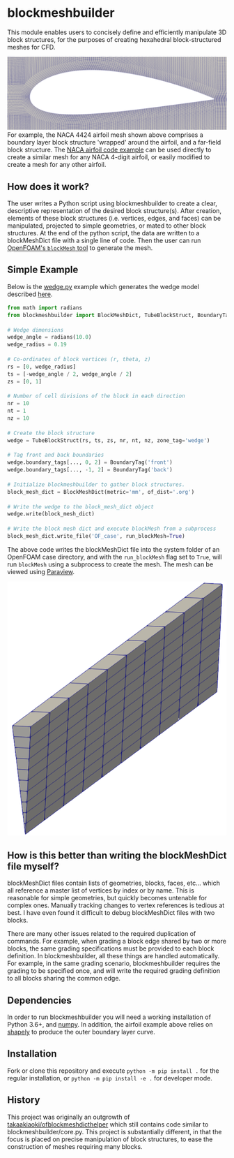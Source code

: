blockmeshbuilder
=============================
This module enables users to concisely define and efficiently manipulate 3D block structures, for the purposes of creating hexahedral block-structured meshes for CFD.

![NACA Airfoil Example](images/NACA_4424_mesh.png)
For example, the NACA 4424 airfoil mesh shown above comprises a boundary layer block structure 'wrapped' around the airfoil, and a far-field block structure. The [NACA airfoil code example](tests/airfoil.py) can be used directly to create a similar mesh for any NACA 4-digit airfoil, or easily modified to create a mesh for any other airfoil.

How does it work?
-----------------
The user writes a Python script using blockmeshbuilder to create a clear, descriptive representation of the desired block structure(s). After creation, elements of these block structures (i.e. vertices, edges, and faces) can be manipulated, projected to simple geometries, or mated to other block structures. At the end of the python script, the data are written to a blockMeshDict file with a single line of code. Then the user can run [OpenFOAM's `blockMesh` tool](https://cfd.direct/openfoam/user-guide/v8-blockMesh/) to generate the mesh.

Simple Example
-----------------
Below is the [wedge.py](tests/wedge.py) example which generates the wedge model described [here](https://openfoamwiki.net/index.php/Main_ContribExamples/AxiSymmetric).

```python
from math import radians
from blockmeshbuilder import BlockMeshDict, TubeBlockStruct, BoundaryTag

# Wedge dimensions
wedge_angle = radians(10.0)
wedge_radius = 0.19

# Co-ordinates of block vertices (r, theta, z)
rs = [0, wedge_radius]
ts = [-wedge_angle / 2, wedge_angle / 2]
zs = [0, 1]

# Number of cell divisions of the block in each direction
nr = 10
nt = 1
nz = 10

# Create the block structure
wedge = TubeBlockStruct(rs, ts, zs, nr, nt, nz, zone_tag='wedge')

# Tag front and back boundaries
wedge.boundary_tags[..., 0, 2] = BoundaryTag('front')
wedge.boundary_tags[..., -1, 2] = BoundaryTag('back')

# Initialize blockmeshbuilder to gather block structures.
block_mesh_dict = BlockMeshDict(metric='mm', of_dist='.org')

# Write the wedge to the block_mesh_dict object
wedge.write(block_mesh_dict)

# Write the block mesh dict and execute blockMesh from a subprocess
block_mesh_dict.write_file('OF_case', run_blockMesh=True)
```

The above code writes the blockMeshDict file into the system folder of an OpenFOAM case directory, and with the `run_blockMesh` flag set to `True`, will run `blockMesh` using a subprocess to create the mesh. The mesh can be viewed using [Paraview](https://www.paraview.org/). 

![wedge example](images/wedge_example.png)

How is this better than writing the blockMeshDict file myself?
--------------------------------------------------------------------
blockMeshDict files contain lists of geometries, blocks, faces, etc... which all reference a master list of vertices by index or by name. This is reasonable for simple geometries, but quickly becomes untenable for complex ones. Manually tracking changes to vertex references is tedious at best. I have even found it difficult to debug blockMeshDict files with two blocks.

There are many other issues related to the required duplication of commands. For example, when grading a block edge shared by two or more blocks, the same grading specifications must be provided to each block definition. In blockmeshbuilder, all these things are handled automatically. For example, in the same grading scenario, blockmeshbuilder requires the grading to be specified once, and will write the required grading definition to all blocks sharing the common edge.

Dependencies
-----------------
In order to run blockmeshbuilder you will need a working installation of Python 3.6+, and [numpy](https://numpy.org/). In addition, the airfoil example above relies on [shapely](https://pypi.org/project/Shapely/) to produce the outer boundary layer curve.

Installation
-----------------
Fork or clone this repository and execute `python -m pip install .` for the regular installation, or `python -m pip install -e .` for developer mode.

History
-----------------
This project was originally an outgrowth of [takaakiaoki/ofblockmeshdicthelper](https://github.com/takaakiaoki/ofblockmeshdicthelper) which still contains code similar to blockmeshbuilder/core.py. This project is substantially different, in that the focus is placed on precise manipulation of block structures, to ease the construction of meshes requiring many blocks.